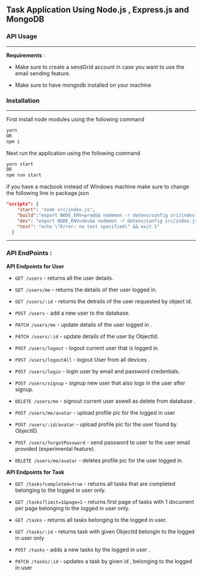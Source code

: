 ## Task Application Using Node.js , Express.js and MongoDB


### API Usage 
---
**Requirements** : 
- Make sure to create a sendGrid account in case you want to use the  email sending feature. 

- Make sure to have mongodb installed on your machine 

### Installation
---
First install node modules using  the following command

```bash
yarn 
OR 
npm i 
```
Next run the application using the following command
```bash
yarn start
OR
npm run start
```

if you have a macbook instead of Windows machine make sure to change the following line in package.json

```json
"scripts": {
    "start": "node src/index.js",
    "build":"export NODE_ENV=prod&& nodemon -r dotenv/config src/index.js",
    "dev": "export NODE_ENV=dev&& nodemon -r dotenv/config src/index.js",
    "test": "echo \"Error: no test specified\" && exit 1"
  }
```
---

### API EndPoints : 

**API Endpoints for User**

* `GET /users`   - returns all the user details.

* `GET /users/me` - returns the details of ther user logged in.

*  `GET /users/:id` - returns the detrails of the user requested by object id.

*  `POST /users`  - add a new user to the database.

*  `PATCH /users/me`  - update details of the user logged in .

* `PATCH /users/:id`  - update details of the user by ObjectId.

*  `POST /users/logout` - logout current user that is logged in.

*  `POST /users/logoutAll` - logout User from all devices . 

*  `POST /users/login` - login user by email and password credentials.

*  `POST /users/signup` - signup new user that also logs in the user after signup.

*  `DELETE /users/me` - signout current user aswell as delete from database .

*  `POST /users/me/avatar` - upload profile pic for the logged in user

*  `POST /users/:id/avatar` - upload profile pic for the user found by ObjectID.

*  `POST /users/forgotPassword` - send password to user to the user email provided (experimental feature).

*  `DELETE /users/me/avatar` - deletes profile pic for the user logged in.

**API Endpoints for Task**


* `GET /tasks?completed=true` - returns all tasks that are completed belonging to the logged in user only.

* `GET /tasks?limit=1&page=1` - returns first page of tasks with 1 document per page belonging to the logged in user only.

* `GET /tasks` - returns all tasks belonging to the logged in user.

* `GET /tasks/:id` - returns task with given ObjectId belongin to the logged in user only 

* `POST /tasks`  - adds a new tasks by the logged in user . 

* `PATCH /tasks/:id` - updates a task by given id , belonging to the logged in user 
